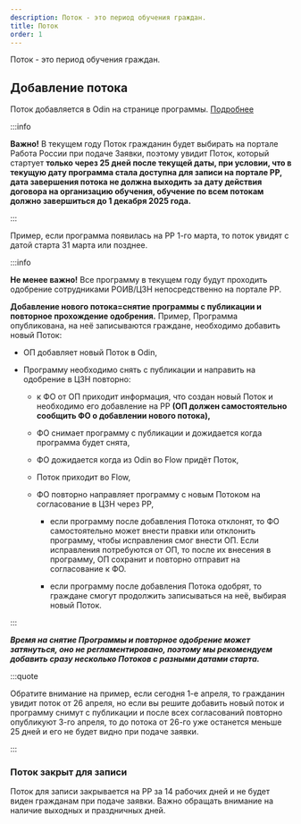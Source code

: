```yaml
---
description: Поток - это период обучения граждан.
title: Поток
order: 1
---
```


Поток - это период обучения граждан.

## Добавление потока 

Поток добавляется в Odin на странице программы. [Подробнее](https://gramax.smile-tech.study/helpOdin/instrukcii-po-rabote/dobavit-programmu-v-ramkakh-proekta-kadry#добавление-потока)​

:::info 

**Важно!** В текущем году Поток гражданин будет выбирать на портале Работа России при подаче Заявки, поэтому увидит Поток, который стартует **только через 25 дней после текущей даты, при условии, что в текущую дату программа стала доступна для записи на портале РР, дата завершения потока не должна выходить за дату действия договора на организацию обучения, обучение по всем потокам должно завершиться до 1 декабря 2025 года.**

:::

Пример, если программа появилась на РР 1-го марта, то поток увидят с датой старта 31 марта или позднее.

:::info 

**Не менее важно!** Все программу в текущем году будут проходить одобрение сотрудниками РОИВ/ЦЗН непосредственно на портале РР.

**Добавление нового потока=снятие программы с публикации и повторное прохождение одобрения.** Пример,  Программа опубликована, на неё записываются граждане, необходимо добавить новый Поток:

-  ОП добавляет новый Поток в Odin,

-  Программу необходимо снять с публикации и направить на одобрение в ЦЗН повторно:

   -  к ФО от ОП приходит информация, что создан новый Поток и необходимо его добавление на РР **(ОП должен самостоятельно сообщить ФО о добавлении нового потока),**

   -  ФО снимает программу с публикации и дожидается когда программа будет снята,

   -  ФО дожидается когда из Odin во Flow придёт Поток,

   -  Поток приходит во Flow,

   -  ФО повторно направляет программу с новым Потоком на согласование в ЦЗН через РР,

      -  если программу после добавления Потока отклонят, то ФО самостоятельно может внести правки или отклонить программу, чтобы исправления смог внести ОП. Если исправления потребуются от ОП, то после их внесения в программу,  ОП сохранит и повторно отправит на согласование к ФО.

      -  если программу после добавления Потока одобрят, то граждане смогут продолжить записываться на неё, выбирая новый Поток.

:::

***Время на снятие Программы и повторное одобрение может затянуться, оно не регламентировано, поэтому мы рекомендуем добавить сразу несколько Потоков с разными датами старта.***

:::quote 

Обратите внимание на пример, если сегодня 1-е апреля, то гражданин увидит поток от 26 апреля, но если вы решите добавить новый поток и программу снимут с публикации и после всех согласований повторно опубликуют 3-го апреля, то до потока от 26-го уже останется меньше 25 дней и его не будет видно при подаче заявки.

:::

### Поток закрыт для записи 

Поток для записи закрывается на РР за 14 рабочих дней и не будет виден гражданам при подаче заявки. Важно обращать внимание на наличие выходных и праздничных дней.